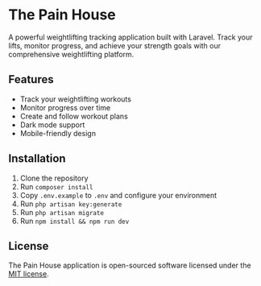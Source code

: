 # The Pain House

A powerful weightlifting tracking application built with Laravel. Track your lifts, monitor progress, and achieve your strength goals with our comprehensive weightlifting platform.

## Features

-   Track your weightlifting workouts
-   Monitor progress over time
-   Create and follow workout plans
-   Dark mode support
-   Mobile-friendly design

## Installation

1. Clone the repository
2. Run `composer install`
3. Copy `.env.example` to `.env` and configure your environment
4. Run `php artisan key:generate`
5. Run `php artisan migrate`
6. Run `npm install && npm run dev`

## License

The Pain House application is open-sourced software licensed under the [MIT license](https://opensource.org/licenses/MIT).
